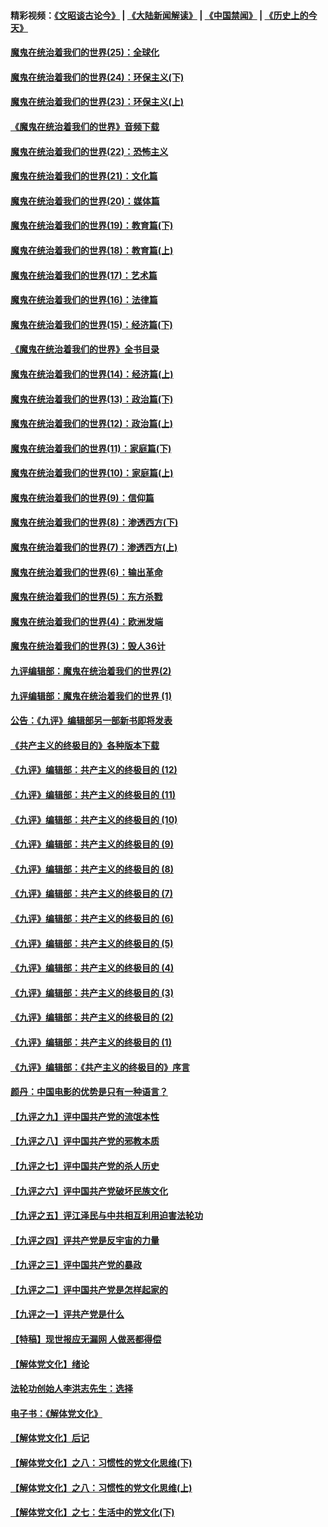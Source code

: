 #### 精彩视频：[《文昭谈古论今》](https://github.com/gfw-breaker/wenzhao/blob/master/README.md?t=11261532) | [《大陆新闻解读》](https://github.com/gfw-breaker/ntdtv-comedy/blob/master/README.md?t=11261532) | [《中国禁闻》](https://github.com/gfw-breaker/ntdtv-news/blob/master/README.md?t=11261532) | [《历史上的今天》](https://github.com/gfw-breaker/today-in-history/blob/master/README.md?t=11261532) 

#### [魔鬼在统治着我们的世界(25)：全球化](../pages/nsc422/n10788205.md?t=11261532) 

#### [魔鬼在统治着我们的世界(24)：环保主义(下)](../pages/nsc422/n10695307.md?t=11261532) 

#### [魔鬼在统治着我们的世界(23)：环保主义(上)](../pages/nsc422/n10688613.md?t=11261532) 

#### [《魔鬼在统治着我们的世界》音频下载](../pages/nsc422/n10635553.md?t=11261532) 

#### [魔鬼在统治着我们的世界(22)：恐怖主义](../pages/nsc422/n10614727.md?t=11261532) 

#### [魔鬼在统治着我们的世界(21)：文化篇](../pages/nsc422/n10597706.md?t=11261532) 

#### [魔鬼在统治着我们的世界(20)：媒体篇](../pages/nsc422/n10586579.md?t=11261532) 

#### [魔鬼在统治着我们的世界(19)：教育篇(下)](../pages/nsc422/n10564808.md?t=11261532) 

#### [魔鬼在统治着我们的世界(18)：教育篇(上)](../pages/nsc422/n10526970.md?t=11261532) 

#### [魔鬼在统治着我们的世界(17)：艺术篇](../pages/nsc422/n10499093.md?t=11261532) 

#### [魔鬼在统治着我们的世界(16)：法律篇](../pages/nsc422/n10485969.md?t=11261532) 

#### [魔鬼在统治着我们的世界(15)：经济篇(下)](../pages/nsc422/n10469975.md?t=11261532) 

#### [《魔鬼在统治着我们的世界》全书目录](../pages/nsc422/n10464261.md?t=11261532) 

#### [魔鬼在统治着我们的世界(14)：经济篇(上)](../pages/nsc422/n10457370.md?t=11261532) 

#### [魔鬼在统治着我们的世界(13)：政治篇(下)](../pages/nsc422/n10448270.md?t=11261532) 

#### [魔鬼在统治着我们的世界(12)：政治篇(上)](../pages/nsc422/n10444576.md?t=11261532) 

#### [魔鬼在统治着我们的世界(11)：家庭篇(下)](../pages/nsc422/n10440961.md?t=11261532) 

#### [魔鬼在统治着我们的世界(10)：家庭篇(上)](../pages/nsc422/n10435448.md?t=11261532) 

#### [魔鬼在统治着我们的世界(9)：信仰篇](../pages/nsc422/n10432159.md?t=11261532) 

#### [魔鬼在统治着我们的世界(8)：渗透西方(下)](../pages/nsc422/n10429603.md?t=11261532) 

#### [魔鬼在统治着我们的世界(7)：渗透西方(上)](../pages/nsc422/n10426013.md?t=11261532) 

#### [魔鬼在统治着我们的世界(6)：输出革命](../pages/nsc422/n10421536.md?t=11261532) 

#### [魔鬼在统治着我们的世界(5)：东方杀戮](../pages/nsc422/n10417707.md?t=11261532) 

#### [魔鬼在统治着我们的世界(4)：欧洲发端](../pages/nsc422/n10414890.md?t=11261532) 

#### [魔鬼在统治着我们的世界(3)：毁人36计](../pages/nsc422/n10411583.md?t=11261532) 

#### [九评编辑部：魔鬼在统治着我们的世界(2)](../pages/nsc422/n10410036.md?t=11261532) 

#### [九评编辑部：魔鬼在统治着我们的世界 (1)](../pages/nsc422/n10406825.md?t=11261532) 

#### [公告：《九评》编辑部另一部新书即将发表](../pages/nsc422/n10405104.md?t=11261532) 

#### [《共产主义的终极目的》各种版本下载](../pages/nsc422/n10022138.md?t=11261532) 

#### [《九评》编辑部：共产主义的终极目的 (12)](../pages/nsc422/n9933272.md?t=11261532) 

#### [《九评》编辑部：共产主义的终极目的 (11)](../pages/nsc422/n9924973.md?t=11261532) 

#### [《九评》编辑部：共产主义的终极目的 (10)](../pages/nsc422/n9920883.md?t=11261532) 

#### [《九评》编辑部：共产主义的终极目的 (9)](../pages/nsc422/n9916363.md?t=11261532) 

#### [《九评》编辑部：共产主义的终极目的 (8)](../pages/nsc422/n9912488.md?t=11261532) 

#### [《九评》编辑部：共产主义的终极目的 (7)](../pages/nsc422/n9901176.md?t=11261532) 

#### [《九评》编辑部：共产主义的终极目的 (6)](../pages/nsc422/n9899359.md?t=11261532) 

#### [《九评》编辑部：共产主义的终极目的 (5)](../pages/nsc422/n9893174.md?t=11261532) 

#### [《九评》编辑部：共产主义的终极目的 (4)](../pages/nsc422/n9891246.md?t=11261532) 

#### [《九评》编辑部：共产主义的终极目的 (3)](../pages/nsc422/n9879879.md?t=11261532) 

#### [《九评》编辑部：共产主义的终极目的 (2)](../pages/nsc422/n9876205.md?t=11261532) 

#### [《九评》编辑部：共产主义的终极目的 (1)](../pages/nsc422/n9865857.md?t=11261532) 

#### [《九评》编辑部：《共产主义的终极目的》序言](../pages/nsc422/n9862666.md?t=11261532) 

#### [颜丹：中国电影的优势是只有一种语言？](../pages/nsc422/n9583062.md?t=11261532) 

#### [【九评之九】评中国共产党的流氓本性](../pages/nsc422/n737542.md?t=11261532) 

#### [【九评之八】评中国共产党的邪教本质](../pages/nsc422/n735942.md?t=11261532) 

#### [【九评之七】评中国共产党的杀人历史](../pages/nsc422/n733806.md?t=11261532) 

#### [【九评之六】评中国共产党破坏民族文化](../pages/nsc422/n731667.md?t=11261532) 

#### [【九评之五】评江泽民与中共相互利用迫害法轮功](../pages/nsc422/n730058.md?t=11261532) 

#### [【九评之四】评共产党是反宇宙的力量](../pages/nsc422/n727814.md?t=11261532) 

#### [【九评之三】评中国共产党的暴政](../pages/nsc422/n725597.md?t=11261532) 

#### [【九评之二】评中国共产党是怎样起家的](../pages/nsc422/n723946.md?t=11261532) 

#### [【九评之一】评共产党是什么](../pages/nsc422/n722529.md?t=11261532) 

#### [【特稿】现世报应无漏网 人做恶都得偿](../pages/nsc422/n4215167.md?t=11261532) 

#### [【解体党文化】绪论](../pages/nsc422/n1449356.md?t=11261532) 

#### [法轮功创始人李洪志先生：选择](../pages/nsc422/n3580738.md?t=11261532) 

#### [电子书：《解体党文化》](../pages/nsc422/n1573484.md?t=11261532) 

#### [【解体党文化】后记](../pages/nsc422/n1531999.md?t=11261532) 

#### [【解体党文化】之八：习惯性的党文化思维(下)](../pages/nsc422/n1526477.md?t=11261532) 

#### [【解体党文化】之八：习惯性的党文化思维(上)](../pages/nsc422/n1520631.md?t=11261532) 

#### [【解体党文化】之七：生活中的党文化(下)](../pages/nsc422/n1513446.md?t=11261532) 


